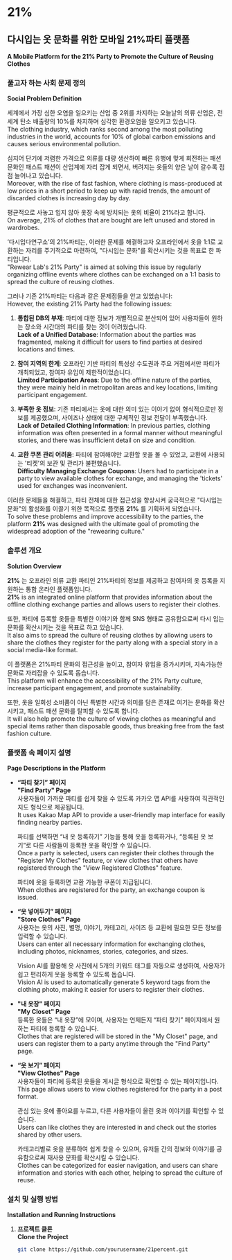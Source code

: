 # 21%

## 다시입는 옷 문화를 위한 모바일 21%파티 플랫폼  
**A Mobile Platform for the 21% Party to Promote the Culture of Reusing Clothes**

### 풀고자 하는 사회 문제 정의  
**Social Problem Definition**

세계에서 가장 심한 오염을 일으키는 산업 중 2위를 차지하는 오늘날의 의류 산업은, 전세계 탄소 배출량의 10%를 차지하며 심각한 환경오염을 일으키고 있습니다.  
The clothing industry, which ranks second among the most polluting industries in the world, accounts for 10% of global carbon emissions and causes serious environmental pollution.

심지어 단기에 저렴한 가격으로 의류를 대량 생산하여 빠른 유행에 맞게 회전하는 패션 문화인 패스트 패션이 산업계에 자리 잡게 되면서, 버려지는 옷들의 양은 날이 갈수록 점점 늘어나고 있습니다.  
Moreover, with the rise of fast fashion, where clothing is mass-produced at low prices in a short period to keep up with rapid trends, the amount of discarded clothes is increasing day by day.

평균적으로 사놓고 입지 않아 옷장 속에 방치되는 옷의 비율이 21%라고 합니다.  
On average, 21% of clothes that are bought are left unused and stored in wardrobes.

‘다시입다연구소’의 21%파티는, 이러한 문제를 해결하고자 오프라인에서 옷을 1:1로 교환하는 자리를 주기적으로 마련하여, "다시입는 문화"를 확산시키는 것을 목표로 한 파티입니다.  
"Rewear Lab's 21% Party" is aimed at solving this issue by regularly organizing offline events where clothes can be exchanged on a 1:1 basis to spread the culture of reusing clothes.

그러나 기존 21%파티는 다음과 같은 문제점들을 안고 있었습니다:  
However, the existing 21% Party had the following issues:

1. **통합된 DB의 부재**: 파티에 대한 정보가 개별적으로 분산되어 있어 사용자들이 원하는 장소와 시간대의 파티를 찾는 것이 어려웠습니다.  
   **Lack of a Unified Database**: Information about the parties was fragmented, making it difficult for users to find parties at desired locations and times.

2. **참여 지역의 한계**: 오프라인 기반 파티의 특성상 수도권과 주요 거점에서만 파티가 개최되었고, 참여자 유입이 제한적이었습니다.  
   **Limited Participation Areas**: Due to the offline nature of the parties, they were mainly held in metropolitan areas and key locations, limiting participant engagement.

3. **부족한 옷 정보**: 기존 파티에서는 옷에 대한 의미 있는 이야기 없이 형식적으로만 정보를 제공했으며, 사이즈나 상태에 대한 구체적인 정보 전달이 부족했습니다.  
   **Lack of Detailed Clothing Information**: In previous parties, clothing information was often presented in a formal manner without meaningful stories, and there was insufficient detail on size and condition.

4. **교환 쿠폰 관리 어려움**: 파티에 참여해야만 교환할 옷을 볼 수 있었고, 교환에 사용되는 '티켓'의 보관 및 관리가 불편했습니다.  
   **Difficulty Managing Exchange Coupons**: Users had to participate in a party to view available clothes for exchange, and managing the 'tickets' used for exchanges was inconvenient.

이러한 문제들을 해결하고, 파티 전체에 대한 접근성을 향상시켜 궁극적으로 "다시입는 문화"의 활성화를 이끌기 위한 목적으로 플랫폼 **21%** 를 기획하게 되었습니다.  
To solve these problems and improve accessibility to the parties, the platform **21%** was designed with the ultimate goal of promoting the widespread adoption of the "rewearing culture."

### 솔루션 개요  
**Solution Overview**

**21%** 는 오프라인 의류 교환 파티인 21%파티의 정보를 제공하고 참여자의 옷 등록을 지원하는 통합 온라인 플랫폼입니다.  
**21%** is an integrated online platform that provides information about the offline clothing exchange parties and allows users to register their clothes.

또한, 파티에 등록할 옷들을 특별한 이야기와 함께 SNS 형태로 공유함으로써 다시 입는 문화를 확산시키는 것을 목표로 하고 있습니다.  
It also aims to spread the culture of reusing clothes by allowing users to share the clothes they register for the party along with a special story in a social media-like format.

이 플랫폼은 21%파티 문화의 접근성을 높이고, 참여자 유입을 증가시키며, 지속가능한 문화로 자리잡을 수 있도록 돕습니다.  
This platform will enhance the accessibility of the 21% Party culture, increase participant engagement, and promote sustainability.

또한, 옷을 일회성 소비품이 아닌 특별한 시간과 의미를 담은 존재로 여기는 문화를 확산시키고, 패스트 패션 문화를 탈피할 수 있도록 합니다.  
It will also help promote the culture of viewing clothes as meaningful and special items rather than disposable goods, thus breaking free from the fast fashion culture.

### 플랫폼 속 페이지 설명  
**Page Descriptions in the Platform**

- **“파티 찾기” 페이지**  
  **"Find Party" Page**  
  사용자들이 가까운 파티를 쉽게 찾을 수 있도록 카카오 맵 API를 사용하여 직관적인 지도 형식으로 제공됩니다.  
  It uses Kakao Map API to provide a user-friendly map interface for easily finding nearby parties.

  파티를 선택하면 “내 옷 등록하기” 기능을 통해 옷을 등록하거나, “등록된 옷 보기”로 다른 사람들이 등록한 옷을 확인할 수 있습니다.  
  Once a party is selected, users can register their clothes through the "Register My Clothes" feature, or view clothes that others have registered through the "View Registered Clothes" feature.

  파티에 옷을 등록하면 교환 가능한 쿠폰이 지급됩니다.  
  When clothes are registered for the party, an exchange coupon is issued.

- **“옷 넣어두기” 페이지**  
  **"Store Clothes" Page**  
  사용자는 옷의 사진, 별명, 이야기, 카테고리, 사이즈 등 교환에 필요한 모든 정보를 입력할 수 있습니다.  
  Users can enter all necessary information for exchanging clothes, including photos, nicknames, stories, categories, and sizes.

  Vision AI를 활용해 옷 사진에서 5개의 키워드 태그를 자동으로 생성하여, 사용자가 쉽고 편리하게 옷을 등록할 수 있도록 돕습니다.  
  Vision AI is used to automatically generate 5 keyword tags from the clothing photo, making it easier for users to register their clothes.

- **"내 옷장" 페이지**  
  **"My Closet" Page**  
  등록한 옷들은 “내 옷장”에 모이며, 사용자는 언제든지 “파티 찾기” 페이지에서 원하는 파티에 등록할 수 있습니다.  
  Clothes that are registered will be stored in the "My Closet" page, and users can register them to a party anytime through the "Find Party" page.

- **“옷 보기” 페이지**  
  **"View Clothes" Page**  
  사용자들이 파티에 등록된 옷들을 게시글 형식으로 확인할 수 있는 페이지입니다.  
  This page allows users to view clothes registered for the party in a post format.

  관심 있는 옷에 좋아요를 누르고, 다른 사용자들이 올린 옷과 이야기를 확인할 수 있습니다.  
  Users can like clothes they are interested in and check out the stories shared by other users.

  카테고리별로 옷을 분류하여 쉽게 찾을 수 있으며, 유저들 간의 정보와 이야기를 공유함으로써 재사용 문화를 확산시킬 수 있습니다.  
  Clothes can be categorized for easier navigation, and users can share information and stories with each other, helping to spread the culture of reuse.

### 설치 및 실행 방법  
**Installation and Running Instructions**

1. **프로젝트 클론**  
   **Clone the Project**  
   ```bash
   git clone https://github.com/yourusername/21percent.git

